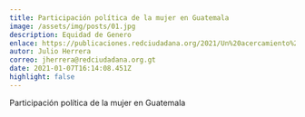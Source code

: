 ```yaml
---
title: Participación política de la mujer en Guatemala
image: /assets/img/posts/01.jpg
description: Equidad de Genero
enlace: https://publicaciones.redciudadana.org/2021/Un%20acercamiento%20a%20la%20Justicia%20Abierta%20en%20Guatemala%20Justicia%20Abierta%20-%20Red%20Ciudadana.pdf
autor: Julio Herrera
correo: jherrera@redciudadana.org.gt
date: 2021-01-07T16:14:08.451Z
highlight: false
---
```

Participación política de la mujer en Guatemala